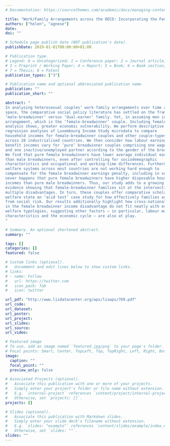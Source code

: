 ```yaml
---
# Documentation: https://sourcethemes.com/academic/docs/managing-content/

title: "Work/Family Arrangements across the OECD: Incorporating the Female-Breadwinner Model"
authors: ["helen", "agnese"]
date: 
doi: ""

# Schedule page publish date (NOT publication's date).
publishDate: 2019-01-01T00:00:00+01:00

# Publication type.
# Legend: 0 = Uncategorized; 1 = Conference paper; 2 = Journal article;
# 3 = Preprint / Working Paper; 4 = Report; 5 = Book; 6 = Book section;
# 7 = Thesis; 8 = Patent
publication_types: ["3"]

# Publication name and optional abbreviated publication name.
publication: ""
publication_short: ""

abstract: "
In analysing heterosexual couples’ work-family arrangements over time and
space, the comparative social policy literature has settled on the framework of the
‘male-breadwinner’ versus ‘dual-earner’ family. Yet, in assuming men in couplefamilies are (full-time) employed, this framework overlooks another work-family
arrangement, which is the ‘female-breadwinner’ couple. Including femalebreadwinner couples matters because of their growing prevalence and, as our
analysis shows, greater economic vulnerability. We perform descriptive and
regression analyses of Luxembourg Income Study microdata to compare
household incomes for female-breadwinner couples and other couple-types
across 20 industrialised countries. We then consider how labour earnings and
benefit incomes vary for ‘pure’ breadwinner couples comprising one wage-earner
and one inactive/unemployed partner according to the gender of the breadwinner.
We find that pure female breadwinners have lower average individual earnings
than male breadwinners, even after controlling for sociodemographic
characteristics and occupational and working-time differences. Furthermore,
welfare systems across most countries are not working hard enough to
compensate for the female breadwinner earnings penalty, including in socialdemocratic countries. Once controls are included in our regression models, it
never happens that pure female breadwinners have higher disposable household
incomes than pure male breadwinners. Thus, our study adds to a growing body of
evidence showing that female-breadwinner families sit at the intersection of
multiple disadvantages. In turn, these couples offer comparative scholars of the
welfare state an ‘acid test’ case study for how effectively families are protected
from social risk. Our results additionally highlight how cross-national differences
in the female breadwinner income disadvantage do not fit neatly with established
welfare typologies, suggesting other factors – in particular, labour market
characteristics and the economic cycle – are also at play. 
"

# Summary. An optional shortened abstract.
summary: ""

tags: []
categories: []
featured: false

# Custom links (optional).
#   Uncomment and edit lines below to show custom links.
# links:
# - name: Follow
#   url: https://twitter.com
#   icon_pack: fab
#   icon: twitter

url_pdf: "http://www.lisdatacenter.org/wps/liswps/769.pdf"
url_code:
url_dataset:
url_poster:
url_project:
url_slides:
url_source:
url_video:

# Featured image
# To use, add an image named `featured.jpg/png` to your page's folder. 
# Focal points: Smart, Center, TopLeft, Top, TopRight, Left, Right, BottomLeft, Bottom, BottomRight.
image:
  caption: ""
  focal_point: ""
  preview_only: false

# Associated Projects (optional).
#   Associate this publication with one or more of your projects.
#   Simply enter your project's folder or file name without extension.
#   E.g. `internal-project` references `content/project/internal-project/index.md`.
#   Otherwise, set `projects: []`.
projects: []

# Slides (optional).
#   Associate this publication with Markdown slides.
#   Simply enter your slide deck's filename without extension.
#   E.g. `slides: "example"` references `content/slides/example/index.md`.
#   Otherwise, set `slides: ""`.
slides: ""
---
```


